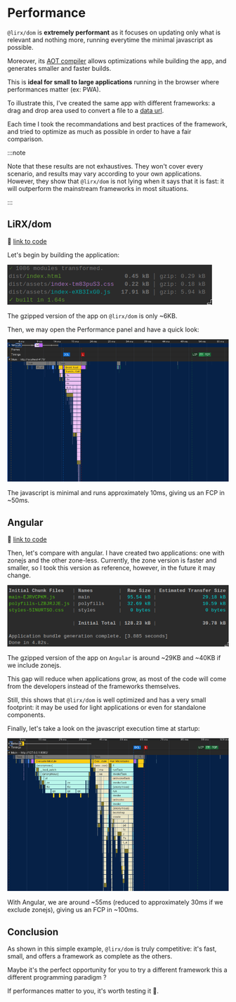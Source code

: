 # Performance

`@lirx/dom` is **extremely performant** as it focuses on updating only what is relevant and nothing more,
running everytime the minimal javascript as possible.

Moreover, its [AOT compiler](/docs/documentation/aot-compiler/) allows optimizations while building the app, and generates smaller and faster builds.

This is **ideal for small to large applications** running in the browser where performances matter (ex: PWA).

To illustrate this, I've created the same app with different frameworks: a drag and drop area used to convert a file to a [data url](https://developer.mozilla.org/en-US/docs/Web/HTTP/Basics_of_HTTP/Data_URLs).

Each time I took the recommandations and best practices of the framework, and tried to optimize as much as possible in order to have a fair comparison.

:::note

Note that these results are not exhaustives. They won't cover every scenario, and results may vary according to your own applications.
However, they show that `@lirx/dom` is not lying when it says that it is fast: it will outperform the mainstream frameworks in most situations.

:::

## LiRX/dom

🚧 [link to code](TODO)

Let's begin by building the application:

![](./assets/file-to-data-url-lirx-dom.png)

The gzipped version of the app on `@lirx/dom` is only ~6KB.

Then, we may open the Performance panel and have a quick look:

![](./assets/file-to-data-url-lirx-dom-loading.png)

The javascript is minimal and runs approximately 10ms, giving us an FCP in ~50ms. 

## Angular

🚧 [link to code](TODO)

Then, let's compare with angular. I have created two applications: one with zonejs and the other zone-less.
Currently, the zone version is faster and smaller, so I took this version as reference, however, in the future it may change.

![](./assets/file-to-data-url-angular-with-zone.png)

The gzipped version of the app on `Angular` is around ~29KB and ~40KB if we include zonejs.

This gap will reduce when applications grow, as most of the code will come from the developers instead of the frameworks themselves.

Still, this shows that `@lirx/dom` is well optimized and has a very small footprint: it may be used for light applications or even for standalone components.

Finally, let's take a look on the javascript execution time at startup:

![](./assets/file-to-data-url-angular-loading.png)

With Angular, we are around ~55ms (reduced to approximately 30ms if we exclude zonejs), giving us an FCP in ~100ms.

## Conclusion

As shown in this simple example, `@lirx/dom` is truly competitive: it's fast, small, and offers a framework as complete as the others.

Maybe it's the perfect opportunity for you to try a different framework this a different programming paradigm ?

If performances matter to you, it's worth testing it 🦸.

